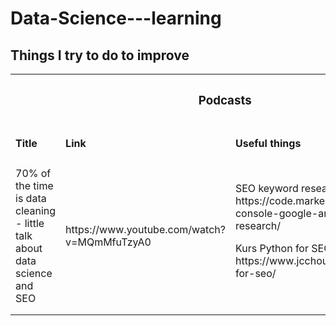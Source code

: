 # Data-Science---learning
## Things I try to do to improve

<table>
    <tr>
      <th colspan="3"><h3>Podcasts</h3></th>
    </tr>
   <tr>
        <td><h4>Title</h4></td>
        <td><h4>Link</h4></td>
        <td><h4>Useful things</h4></td>
  </tr>
    <tr>
        <td>70% of the time is data cleaning - little talk about data science and SEO</td>
      <td>https://www.youtube.com/watch?v=MQmMfuTzyA0</td>
        <td>SEO keyword research https://code.markedmondson.me/search-console-google-analytics-r-keyword-research/<p>
        Kurs Python for SEO https://www.jcchouinard.com/python-for-seo/</p></td>
  </tr>
    <tr>
        <td></td>
        <td></td>
        <td></td>
  </tr>
    <tr>
        <td></td>
        <td></td>
        <td></td>
  </tr>
</table>
